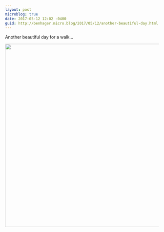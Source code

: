 ```yaml
---
layout: post
microblog: true
date: 2017-05-12 12:02 -0400
guid: http://benhager.micro.blog/2017/05/12/another-beautiful-day.html
---
```

Another beautiful day for a walk...

<img src="http://benhager.micro.blog/uploads/2017/95549bdd26.jpg" width="600" height="600" style="height: auto" />

